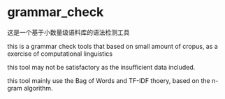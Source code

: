 # grammar_check
这是一个基于小数量级语料库的语法检测工具

this is a grammar check tools that based on small amount of cropus, as a exercise of computational linguistics

this tool may not be satisfactory as the insufficient data included.

this tool mainly use the Bag of Words and TF-IDF thoery, based on the n-gram algorithm.
